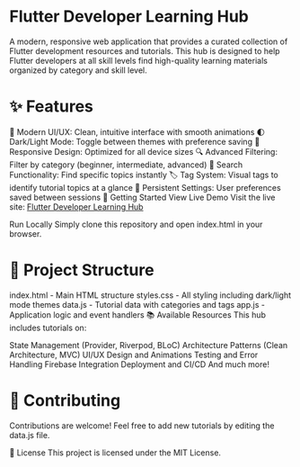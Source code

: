 # Flutter Developer Learning Hub
A modern, responsive web application that provides a curated collection of Flutter development resources and tutorials. This hub is designed to help Flutter developers at all skill levels find high-quality learning materials organized by category and skill level.

# ✨ Features
🎨 Modern UI/UX: Clean, intuitive interface with smooth animations
🌓 Dark/Light Mode: Toggle between themes with preference saving
📱 Responsive Design: Optimized for all device sizes
🔍 Advanced Filtering: Filter by category (beginner, intermediate, advanced)
🔎 Search Functionality: Find specific topics instantly
🏷️ Tag System: Visual tags to identify tutorial topics at a glance
💾 Persistent Settings: User preferences saved between sessions
🚀 Getting Started
View Live Demo
Visit the live site: [Flutter Developer Learning Hub](https://nm71.github.io/flutter_learning_hub/)

Run Locally
Simply clone this repository and open index.html in your browser.

# 📂 Project Structure
index.html - Main HTML structure
styles.css - All styling including dark/light mode themes
data.js - Tutorial data with categories and tags
app.js - Application logic and event handlers
📚 Available Resources
This hub includes tutorials on:

State Management (Provider, Riverpod, BLoC)
Architecture Patterns (Clean Architecture, MVC)
UI/UX Design and Animations
Testing and Error Handling
Firebase Integration
Deployment and CI/CD
And much more!
# 🤝 Contributing
Contributions are welcome! Feel free to add new tutorials by editing the data.js file.

📝 License
This project is licensed under the MIT License.

